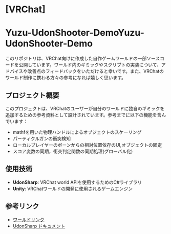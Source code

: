 # [VRChat] 
# Yuzu-UdonShooter-DemoYuzu-UdonShooter-Demo

このリポジトリは、VRChat向けに作成した自作ゲームワールドの一部ソースコードを公開しています。ワールド内のギミックやスクリプトの実装について、アドバイスや改善点のフィードバックをいただけると幸いです。また、VRChatのワールド制作に携わる方々の参考になれば嬉しく思います。

## プロジェクト概要

このプロジェクトは、VRChatのユーザーが自分のワールドに独自のギミックを追加するための参考資料として設計されています。参考までに以下の機能を含んでいます：

- mathfを用いた物理ハンドルによるオブジェクトのスケーリング
- パーティクルガンの衝突検知
- ローカルプレイヤーのボーンからの相対位置依存のUI,オブジェクトの固定
- スコア変数の同期，衝突判定関数の同期処理(グローバル化)

## 使用技術

- **UdonSharp**: VRChat world APIを使用するためのC#ライブラリ
- **Unity**: VRChatワールドの開発に使用されるゲームエンジン



## 参考リンク

- [ワールドリンク](https://vrchat.com/home/launch?worldId=wrld_18bd5d2c-7dc3-40c2-8a70-0e3227b88575)
- [UdonSharp ドキュメント](https://udonsharp.docs.vrchat.com/udonsharp)



